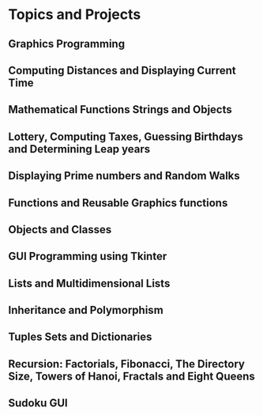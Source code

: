 # Topics and Projects

## Graphics Programming

## Computing Distances and Displaying Current Time

## Mathematical Functions Strings and Objects

## Lottery, Computing Taxes, Guessing Birthdays and Determining Leap years

## Displaying Prime numbers and Random Walks

## Functions and Reusable Graphics functions

## Objects and Classes

## GUI Programming using Tkinter

## Lists and Multidimensional Lists

## Inheritance and Polymorphism

## Tuples Sets and Dictionaries

## Recursion: Factorials, Fibonacci, The Directory Size, Towers of Hanoi, Fractals and Eight Queens

## Sudoku GUI
